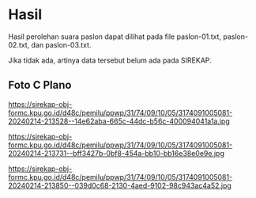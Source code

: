 # Hasil

Hasil perolehan suara paslon dapat dilihat pada file paslon-01.txt, paslon-02.txt, dan paslon-03.txt.

Jika tidak ada, artinya data tersebut belum ada pada SIREKAP.

## Foto C Plano

https://sirekap-obj-formc.kpu.go.id/d48c/pemilu/ppwp/31/74/09/10/05/3174091005081-20240214-213528--14e62aba-665c-44dc-b56c-400094041a1a.jpg

https://sirekap-obj-formc.kpu.go.id/d48c/pemilu/ppwp/31/74/09/10/05/3174091005081-20240214-213731--bff3427b-0bf8-454a-bb10-bb16e38e0e9e.jpg

https://sirekap-obj-formc.kpu.go.id/d48c/pemilu/ppwp/31/74/09/10/05/3174091005081-20240214-213850--039d0c68-2130-4aed-9102-98c943ac4a52.jpg
